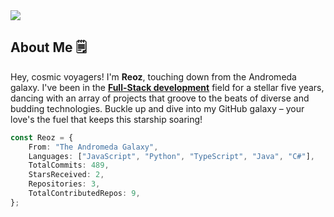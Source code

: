 <img src="https://raw.githubusercontent.com/reoz0x/reoz0x/main/assets/reoz-banner.png" />

## About Me 🗒️
Hey, cosmic voyagers! I'm **Reoz**, touching down from the Andromeda galaxy. I've been in the <ins>**Full-Stack development**</ins> field for a stellar five years, dancing with an array of projects that groove to the beats of diverse and budding technologies. Buckle up and dive into my GitHub galaxy – your love's the fuel that keeps this starship soaring!

```ts
const Reoz = {
    From: "The Andromeda Galaxy",
    Languages: ["JavaScript", "Python", "TypeScript", "Java", "C#"],
    TotalCommits: 489,
    StarsReceived: 2,
    Repositories: 3,
    TotalContributedRepos: 9,
};
```